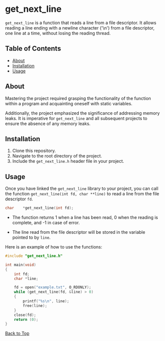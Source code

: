 <a id="top"></a>

# get_next_line
`get_next_line` is a function that reads a line from a file descriptor. It allows reading a line ending with a newline character ('\n') from a file descriptor, one line at a time, without losing the reading thread.

## Table of Contents
- [About](#about)
- [Installation](#installation)
- [Usage](#usage)


## About
Mastering the project required grasping the functionality of the function within a program and acquainting oneself with static variables.

Additionally, the project emphasized the significance of addressing memory leaks. It is imperative for `get_next_line` and all subsequent projects to ensure the absence of any memory leaks.

## Installation
1. Clone this repository.
2. Navigate to the root directory of the project.
3. Include the `get_next_line.h` header file in your project.


## Usage
Once you have linked the `get_next_line` library to your project, you can call the function `get_next_line(int fd, char **line)` to read a line from the file descriptor `fd`.
```c
char	*get_next_line(int fd);
```
- The function returns 1 when a line has been read, 0 when the reading is complete, and -1 in case of error.

- The line read from the file descriptor will be stored in the variable pointed to by `line`.

Here is an example of how to use the functions:

```c
#include "get_next_line.h"

int main(void)
{
	int fd;
	char *line;

	fd = open("example.txt", O_RDONLY);
	while (get_next_line(fd, &line) > 0)
	{
		printf("%s\n", line);
		free(line);
	}
	close(fd);
	return (0);
}
```

[Back to Top](#top)